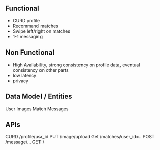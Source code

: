 ## Functional
- CURD profile
- Recommand matches
- Swipe left/right on matches
- 1-1 messaging

## Non Functional
- High Availability, strong consistency on profile data, eventual consistency on other parts
- low latency
- privacy

## Data Model / Entities
User
Images
Match
Messages

## APIs
CURD /profile/usr_id
PUT /image/upload
Get /matches/user_id=..
POST /message/...
GET /
